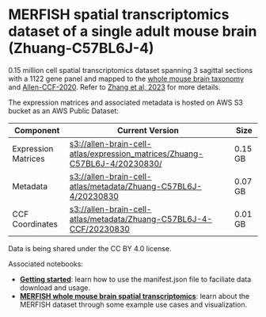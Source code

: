 # MERFISH spatial transcriptomics dataset of a single adult mouse brain (Zhuang-C57BL6J-4)

0.15 million cell spatial transcriptomics dataset spanning 3 sagittal sections with a 1122 gene panel and mapped to the  [whole mouse brain taxonomy](WMB-taxonomy.md) and [Allen-CCF-2020](Allen-CCF-2020.md). Refer to [Zhang et al, 2023](https://doi.org/10.1101/2023.03.06.531348) for more details.

The expression matrices and associated metadata is hosted on AWS S3 bucket as an AWS Public Dataset:

| Component | Current Version | Size |
|---|--|---|
| Expression Matrices | [s3://allen-brain-cell-atlas/expression_matrices/Zhuang-C57BL6J-4/20230830/](https://allen-brain-cell-atlas.s3.us-west-2.amazonaws.com/index.html#expression_matrices/Zhuang-C57BL6J-4/20230830/) | 0.15 GB |
| Metadata | [s3://allen-brain-cell-atlas/metadata/Zhuang-C57BL6J-4/20230830](https://allen-brain-cell-atlas.s3.us-west-2.amazonaws.com/index.html#metadata/Zhuang-C57BL6J-4/20230830/) | 0.07 GB |
| CCF Coordinates | [s3://allen-brain-cell-atlas/metadata/Zhuang-C57BL6J-4-CCF/20230830](https://allen-brain-cell-atlas.s3.us-west-2.amazonaws.com/index.html#metadata/Zhuang-C57BL6J-4-CCF/20230830/) | 0.01 GB |

Data is being shared under the CC BY 4.0 license.

Associated notebooks:
* [**Getting started**](../notebooks/getting_started.ipynb): learn how to use the manifest.json file to faciliate data download and usage.
* [**MERFISH whole mouse brain spatial transcriptomics**](../notebooks/zhuang_merfish_tutorial.ipynb): learn about the MERFISH dataset through some example use cases and visualization.
